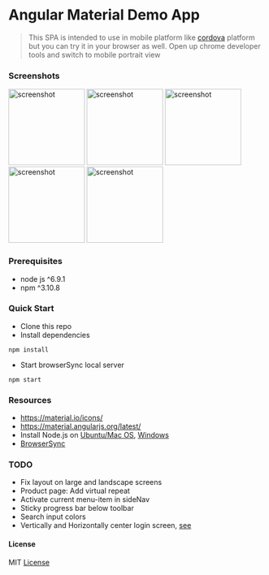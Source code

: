 # Angular Material Demo App

> This SPA is intended to use in mobile platform like [cordova](http://ngcordova.com/) platform but you can try it in your browser as well.
> Open up chrome developer tools and switch to mobile portrait view

### Screenshots
<img src="https://github.com/ankurk91/angular-1-material-example/raw/assets/screens/login.png" alt="screenshot" width="150">
<img src="https://github.com/ankurk91/angular-1-material-example/raw/assets/screens/products.png" alt="screenshot" width="150">
<img src="https://github.com/ankurk91/angular-1-material-example/raw/assets/screens/sidebar.png" alt="screenshot" width="150">
<img src="https://github.com/ankurk91/angular-1-material-example/raw/assets/screens/profile.png" alt="screenshot" width="150">
<img src="https://github.com/ankurk91/angular-1-material-example/raw/assets/screens/cart.png" alt="screenshot" width="150">

### Prerequisites
* node js ^6.9.1
* npm ^3.10.8


### Quick Start
* Clone this repo
* Install dependencies
```
npm install
```
* Start browserSync local server
```
npm start
```

### Resources
* https://material.io/icons/
* https://material.angularjs.org/latest/
* Install Node.js on [Ubuntu/Mac OS](https://github.com/creationix/nvm), [Windows](https://nodejs.org/en/download/)
* [BrowserSync](http://www.browsersync.io)

### TODO
* Fix layout on large and landscape screens
* Product page: Add virtual repeat
* Activate current menu-item in sideNav
* Sticky progress bar below toolbar
* Search input colors 
* Vertically and Horizontally center login screen, [see](http://stackoverflow.com/questions/39107698/how-center-a-angular-material-card-md-card-vertically-and-horizontally)


#### License
MIT [License](LICENSE.txt)
